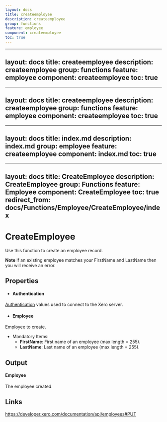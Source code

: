 ```yaml
---
layout: docs
title: createemployee
description: createemployee
group: functions
feature: employee
component: createemployee
toc: true
---
```

---
layout: docs
title: createemployee
description: createemployee
group: functions
feature: employee
component: createemployee
toc: true
---
---
layout: docs
title: createemployee
description: createemployee
group: functions
feature: employee
component: createemployee
toc: true
---
---
layout: docs
title: index.md
description: index.md
group: employee
feature: createemployee
component: index.md
toc: true
---
---
layout: docs
title: CreateEmployee
description: CreateEmployee
group: Functions
feature: Employee
component: CreateEmployee
toc: true
redirect_from: docs/Functions/Employee/CreateEmployee/index
---
CreateEmployee
============

Use this function to create an employee record.

**Note** if an existing employee matches your FirstName and LastName then you will receive an error.

Properties
----------

- #### Authentication
[Authentication](../../../Common/Authentication/Index.md) values used to connect to the Xero server.
- #### Employee
Employee to create.
- Mandatory Items:
     - **FirstName**: First name of an employee (max length = 255).
     - **LastName**: Last name of an employee (max length = 255).


Output
-----
#### Employee
The employee created.

Links
-----

https://developer.xero.com/documentation/api/employees#PUT
